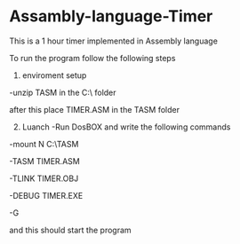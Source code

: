 # Assambly-language-Timer
This is a 1 hour timer implemented in Assembly language 

To run the program follow the following steps

1) enviroment setup

-unzip TASM in the C:\  folder

after this place TIMER.ASM in the TASM folder

2) Luanch
-Run DosBOX and write the following commands

-mount N C:\TASM

-TASM TIMER.ASM

-TLINK TIMER.OBJ

-DEBUG TIMER.EXE

-G

and this should start the program
